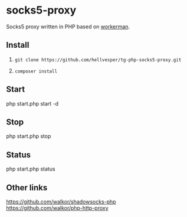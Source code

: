 # socks5-proxy
Socks5 proxy written in PHP based on [workerman](https://github.com/walkor/Workerman).

## Install
1. ```git clone https://github.com/hellvesper/tg-php-socks5-proxy.git```

2. ```composer install```

## Start
php start.php start -d

## Stop
php start.php stop

## Status
php start.php status

## Other links 
https://github.com/walkor/shadowsocks-php  
https://github.com/walkor/php-http-proxy

